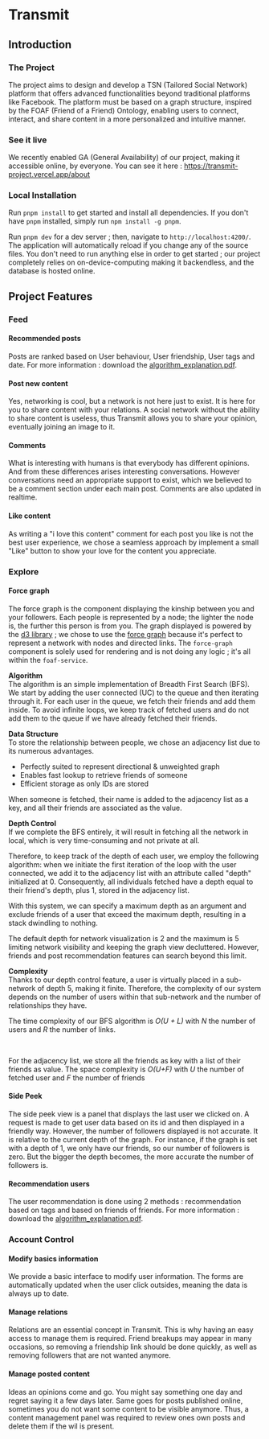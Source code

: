# Transmit

## Introduction

### The Project

The project aims to design and develop a TSN (Tailored Social Network) platform that offers advanced functionalities beyond traditional platforms like Facebook. The platform must be based on a graph structure, inspired by the FOAF (Friend of a Friend) Ontology, enabling users to connect, interact, and share content in a more personalized and intuitive manner.

### See it live

We recently enabled GA (General Availability) of our project, making it accessible online, by everyone.
You can see it here : https://transmit-project.vercel.app/about

### Local Installation

Run `pnpm install` to get started and install all dependencies.
If you don't have `pnpm` installed, simply run `npm install -g pnpm`.

Run `pnpm dev` for a dev server ; then, navigate to `http://localhost:4200/`. The application will automatically reload if you change any of the source files. You don't need to run anything else in order to get started ; our project completely relies on on-device-computing making it backendless, and the database is hosted online.

## Project Features

### Feed

#### Recommended posts

Posts are ranked based on User behaviour, User friendship, User tags and date.
For more information : download the [algorithm_explanation.pdf](algorithm_explanation.pdf).

#### Post new content

Yes, networking is cool, but a network is not here just to exist. It is here for you to share content with your relations. A social network without the ability to share content is useless, thus Transmit allows you to share your opinion, eventually joining an image to it.

#### Comments

What is interesting with humans is that everybody has different opinions. And from these differences arises interesting conversations. However conversations need an appropriate support to exist, which we believed to be a comment section under each main post. Comments are also updated in realtime.

#### Like content

As writing a "i love this content" comment for each post you like is not the best user experience, we chose a seamless approach by implement a small "Like" button to show your love for the content you appreciate.

### Explore

#### Force graph

The force graph is the component displaying the kinship between you and your followers. Each people is represented by a node; the lighter the node is, the further this person is from you.
The graph displayed is powered by the [d3 library](https://d3js.org/) ; we chose to use the [force graph](https://observablehq.com/@d3/disjoint-force-directed-graph/2?intent=fork) because it's perfect to represent a network with nodes and directed links. The `force-graph` component is solely used for rendering and is not doing any logic ; it's all within the `foaf-service`.

**Algorithm** <br>
The algorithm is an simple implementation of Breadth First Search (BFS).
We start by adding the user connected (UC) to the queue and then iterating through it. For each user in the queue, we fetch their friends and add them inside. To avoid infinite loops, we keep track of fetched users and do not add them to the queue if we have already fetched their friends.

**Data Structure** <br>
To store the relationship between people, we chose an adjacency list due to its numerous advantages.
 - Perfectly suited to represent directional & unweighted graph
 - Enables fast lookup to retrieve friends of someone
 - Efficient storage as only IDs are stored

When someone is fetched, their name is added to the adjacency list as a key, and all their friends are associated as the value.

**Depth Control** <br>
If we complete the BFS entirely, it will result in fetching all the network in local, which is very time-consuming and not private at all. 

Therefore, to keep track of the depth of each user, we employ the following algorithm: when we initiate the first iteration of the loop with the user connected, we add it to the adjacency list with an attribute called "depth" initialized at 0. Consequently, all individuals fetched have a depth equal to their friend's depth, plus 1, stored in the adjacency list. 

With this system, we can specify a maximum depth as an argument and exclude friends of a user that exceed the maximum depth, resulting in a stack dwindling to nothing. 

The default depth for network visualization is 2 and the maximum is 5 limiting network visibility and keeping the graph view decluttered. However, friends and post recommendation features can search beyond this limit.

**Complexity** <br>
Thanks to our depth control feature, a user is virtually placed in a sub-network of depth 5, making it finite. Therefore, the complexity of our system depends on the number of users within that sub-network and the number of relationships they have.

The time complexity of our BFS algorithm is *O(U + L)* with *N* the number of users and *R* the number of links.

<br>

For the adjacency list, we store all the friends as key with a list of their friends as value.
The space complexity is *O(U+F)* with *U* the number of fetched user and *F* the number of friends


#### Side Peek
The side peek view is a panel that displays the last user we clicked on. A request is made to get user data based on its id and then displayed in a friendly way. However, the number of followers displayed is not accurate. It is relative to the current depth of the graph. For instance, if the graph is set with a depth of 1, we only have our friends, so our number of followers is zero. But the bigger the depth becomes, the more accurate the number of followers is.

#### Recommendation users

The user recommendation is done using 2 methods : recommendation based on tags and based on friends of friends.
For more information : download the [algorithm_explanation.pdf](algorithm_explanation.pdf).

### Account Control

#### Modify basics information
We provide a basic interface to modify user information. The forms are automatically updated when the user click outsides, meaning the data is always up to date. 

#### Manage relations

Relations are an essential concept in Transmit. This is why having an easy access to manage them is required. Friend breakups may appear in many occasions, so removing a friendship link should be done quickly, as well as removing followers that are not wanted anymore. 

#### Manage posted content

Ideas an opinions come and go. You might say something one day and regret saying it a few days later. Same goes for posts published online, sometimes you do not want some content to be visible anymore. Thus, a content management panel was required to review ones own posts and delete them if the wil is present.  
